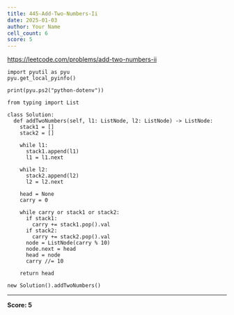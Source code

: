 ```yaml
---
title: 445-Add-Two-Numbers-Ii
date: 2025-01-03
author: Your Name
cell_count: 6
score: 5
---
```


https://leetcode.com/problems/add-two-numbers-ii


```
import pyutil as pyu
pyu.get_local_pyinfo()
```


```
print(pyu.ps2("python-dotenv"))
```


```
from typing import List
```


```
class Solution:
  def addTwoNumbers(self, l1: ListNode, l2: ListNode) -> ListNode:
    stack1 = []
    stack2 = []

    while l1:
      stack1.append(l1)
      l1 = l1.next

    while l2:
      stack2.append(l2)
      l2 = l2.next

    head = None
    carry = 0

    while carry or stack1 or stack2:
      if stack1:
        carry += stack1.pop().val
      if stack2:
        carry += stack2.pop().val
      node = ListNode(carry % 10)
      node.next = head
      head = node
      carry //= 10

    return head
```


```
new Solution().addTwoNumbers()
```


---
**Score: 5**